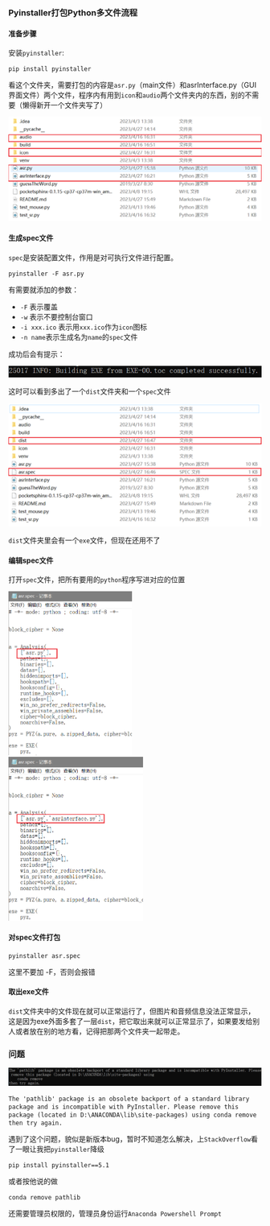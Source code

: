 ### Pyinstaller打包Python多文件流程

#### 准备步骤

安装`pyinstaller`:

```
pip install pyinstaller
```

看这个文件夹，需要打包的内容是`asr.py`（main文件）和asrInterface.py（GUI界面文件）两个文件，程序内有用到`icon`和`audio`两个文件夹内的东西，别的不需要（懒得新开一个文件夹写了）

<img src="./assets/image-20230427163958256.png" alt="image-20230427163958256" style="zoom: 67%;" />

#### 生成spec文件

`spec`是安装配置文件，作用是对可执行文件进行配置。

```
pyinstaller -F asr.py
```

有需要就添加的参数：

- `-F` 表示覆盖
- `-w` 表示不要控制台窗口
- `-i xxx.ico` 表示用`xxx.ico`作为`icon`图标
- `-n name`表示生成名为`name`的`spec`文件

成功后会有提示：

<img src="./assets/image-20230427164741338.png" alt="image-20230427164741338" style="zoom:67%;" />

这时可以看到多出了一个`dist`文件夹和一个`spec`文件

<img src="./assets/image-20230427164832408.png" alt="image-20230427164832408" style="zoom:67%;" />

`dist`文件夹里会有一个`exe`文件，但现在还用不了

#### 编辑spec文件

打开`spec`文件，把所有要用的`python`程序写进对应的位置

<img src="./assets/image-20230427165059567.png" alt="image-20230427165059567" style="zoom:48%;" /><img src="./assets/image-20230427165154281.png" alt="image-20230427165154281" style="zoom: 48%;" />



#### 对spec文件打包

```
pyinstaller asr.spec
```

这里不要加 -F，否则会报错

#### 取出exe文件

`dist`文件夹中的文件现在就可以正常运行了，但图片和音频信息没法正常显示，这是因为exe外面多套了一层`dist`，把它取出来就可以正常显示了，如果要发给别人或者放在别的地方看，记得把那两个文件夹一起带走。

### 问题

![image-20230507181516868](./assets/image-20230507181516868.png)

```
The 'pathlib' package is an obsolete backport of a standard library package and is incompatible with PyInstaller. Please remove this package (located in D:\ANACONDA\lib\site-packages) using conda remove
then try again.
```

遇到了这个问题，貌似是新版本bug，暂时不知道怎么解决，上`StackOverflow`看了一眼让我把`pyinstaller`降级

```
pip install pyinstaller==5.1
```

或者按他说的做

```
conda remove pathlib
```

还需要管理员权限的，管理员身份运行`Anaconda Powershell Prompt`